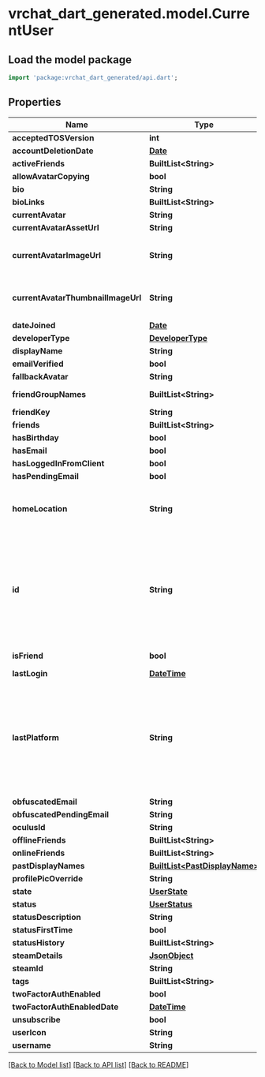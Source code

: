 # vrchat_dart_generated.model.CurrentUser

## Load the model package
```dart
import 'package:vrchat_dart_generated/api.dart';
```

## Properties
Name | Type | Description | Notes
------------ | ------------- | ------------- | -------------
**acceptedTOSVersion** | **int** |  | 
**accountDeletionDate** | [**Date**](Date.md) |  | [optional] 
**activeFriends** | **BuiltList&lt;String&gt;** |  | [optional] 
**allowAvatarCopying** | **bool** |  | 
**bio** | **String** |  | 
**bioLinks** | **BuiltList&lt;String&gt;** |  | 
**currentAvatar** | **String** |  | 
**currentAvatarAssetUrl** | **String** |  | 
**currentAvatarImageUrl** | **String** | When profilePicOverride is not empty, use it instead. | 
**currentAvatarThumbnailImageUrl** | **String** | When profilePicOverride is not empty, use it instead. | 
**dateJoined** | [**Date**](Date.md) |  | 
**developerType** | [**DeveloperType**](DeveloperType.md) |  | 
**displayName** | **String** |  | 
**emailVerified** | **bool** |  | 
**fallbackAvatar** | **String** |  | [optional] 
**friendGroupNames** | **BuiltList&lt;String&gt;** | Always empty array. | 
**friendKey** | **String** |  | 
**friends** | **BuiltList&lt;String&gt;** |  | 
**hasBirthday** | **bool** |  | 
**hasEmail** | **bool** |  | 
**hasLoggedInFromClient** | **bool** |  | 
**hasPendingEmail** | **bool** |  | 
**homeLocation** | **String** | WorldID be \"offline\" on User profiles if you are not friends with that user. | 
**id** | **String** | A users unique ID, usually in the form of `usr_c1644b5b-3ca4-45b4-97c6-a2a0de70d469`. Legacy players can have old IDs in the form of `8JoV9XEdpo`. The ID can never be changed. | 
**isFriend** | **bool** |  | [default to false]
**lastLogin** | [**DateTime**](DateTime.md) |  | 
**lastPlatform** | **String** | This can be `standalonewindows` or `android`, but can also pretty much be any random Unity verison such as `2019.2.4-801-Release` or `2019.2.2-772-Release` or even `unknownplatform`. | 
**obfuscatedEmail** | **String** |  | 
**obfuscatedPendingEmail** | **String** |  | 
**oculusId** | **String** |  | 
**offlineFriends** | **BuiltList&lt;String&gt;** |  | [optional] 
**onlineFriends** | **BuiltList&lt;String&gt;** |  | [optional] 
**pastDisplayNames** | [**BuiltList&lt;PastDisplayName&gt;**](PastDisplayName.md) |  | 
**profilePicOverride** | **String** |  | 
**state** | [**UserState**](UserState.md) |  | 
**status** | [**UserStatus**](UserStatus.md) |  | 
**statusDescription** | **String** |  | 
**statusFirstTime** | **bool** |  | 
**statusHistory** | **BuiltList&lt;String&gt;** |  | 
**steamDetails** | [**JsonObject**](.md) |  | 
**steamId** | **String** |  | 
**tags** | **BuiltList&lt;String&gt;** |  | 
**twoFactorAuthEnabled** | **bool** |  | 
**twoFactorAuthEnabledDate** | [**DateTime**](DateTime.md) |  | [optional] 
**unsubscribe** | **bool** |  | 
**userIcon** | **String** |  | 
**username** | **String** |  | 

[[Back to Model list]](../README.md#documentation-for-models) [[Back to API list]](../README.md#documentation-for-api-endpoints) [[Back to README]](../README.md)


